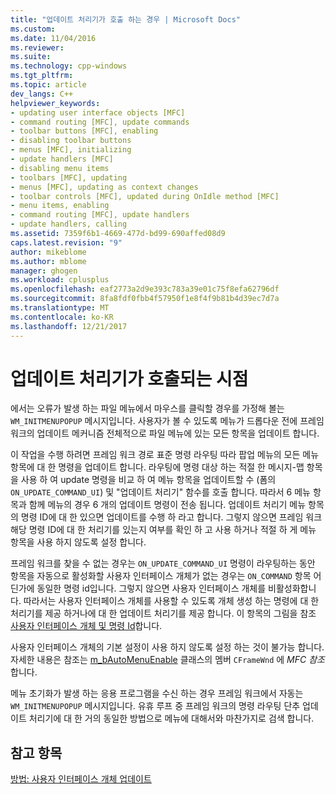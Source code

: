 ```yaml
---
title: "업데이트 처리기가 호출 하는 경우 | Microsoft Docs"
ms.custom: 
ms.date: 11/04/2016
ms.reviewer: 
ms.suite: 
ms.technology: cpp-windows
ms.tgt_pltfrm: 
ms.topic: article
dev_langs: C++
helpviewer_keywords:
- updating user interface objects [MFC]
- command routing [MFC], update commands
- toolbar buttons [MFC], enabling
- disabling toolbar buttons
- menus [MFC], initializing
- update handlers [MFC]
- disabling menu items
- toolbars [MFC], updating
- menus [MFC], updating as context changes
- toolbar controls [MFC], updated during OnIdle method [MFC]
- menu items, enabling
- command routing [MFC], update handlers
- update handlers, calling
ms.assetid: 7359f6b1-4669-477d-bd99-690affed08d9
caps.latest.revision: "9"
author: mikeblome
ms.author: mblome
manager: ghogen
ms.workload: cplusplus
ms.openlocfilehash: eaf2773a2d9e393c783a39e01c75f8efa62796df
ms.sourcegitcommit: 8fa8fdf0fbb4f57950f1e8f4f9b81b4d39ec7d7a
ms.translationtype: MT
ms.contentlocale: ko-KR
ms.lasthandoff: 12/21/2017
---
```

# <a name="when-update-handlers-are-called"></a>업데이트 처리기가 호출되는 시점
에서는 오류가 발생 하는 파일 메뉴에서 마우스를 클릭할 경우를 가정해 볼는 `WM_INITMENUPOPUP` 메시지입니다. 사용자가 볼 수 있도록 메뉴가 드롭다운 전에 프레임 워크의 업데이트 메커니즘 전체적으로 파일 메뉴에 있는 모든 항목을 업데이트 합니다.  
  
 이 작업을 수행 하려면 프레임 워크 경로 표준 명령 라우팅 따라 팝업 메뉴의 모든 메뉴 항목에 대 한 명령을 업데이트 합니다. 라우팅에 명령 대상 하는 적절 한 메시지-맵 항목을 사용 하 여 update 명령을 비교 하 여 메뉴 항목을 업데이트할 수 (폼의 `ON_UPDATE_COMMAND_UI`) 및 "업데이트 처리기" 함수를 호출 합니다. 따라서 6 메뉴 항목과 함께 메뉴의 경우 6 개의 업데이트 명령이 전송 됩니다. 업데이트 처리기 메뉴 항목의 명령 ID에 대 한 있으면 업데이트를 수행 하 라고 합니다. 그렇지 않으면 프레임 워크 해당 명령 ID에 대 한 처리기를 있는지 여부를 확인 하 고 사용 하거나 적절 하 게 메뉴 항목을 사용 하지 않도록 설정 합니다.  
  
 프레임 워크를 찾을 수 없는 경우는 `ON_UPDATE_COMMAND_UI` 명령이 라우팅하는 동안 항목을 자동으로 활성화할 사용자 인터페이스 개체가 없는 경우는 `ON_COMMAND` 항목 어딘가에 동일한 명령 id입니다. 그렇지 않으면 사용자 인터페이스 개체를 비활성화합니다. 따라서는 사용자 인터페이스 개체를 사용할 수 있도록 개체 생성 하는 명령에 대 한 처리기를 제공 하거나에 대 한 업데이트 처리기를 제공 합니다. 이 항목의 그림을 참조 [사용자 인터페이스 개체 및 명령 Id](../mfc/user-interface-objects-and-command-ids.md)합니다.  
  
 사용자 인터페이스 개체의 기본 설정이 사용 하지 않도록 설정 하는 것이 불가능 합니다. 자세한 내용은 참조는 [m_bAutoMenuEnable](../mfc/reference/cframewnd-class.md#m_bautomenuenable) 클래스의 멤버 `CFrameWnd` 에 *MFC 참조*합니다.  
  
 메뉴 초기화가 발생 하는 응용 프로그램을 수신 하는 경우 프레임 워크에서 자동는 `WM_INITMENUPOPUP` 메시지입니다. 유휴 루프 중 프레임 워크의 명령 라우팅 단추 업데이트 처리기에 대 한 거의 동일한 방법으로 메뉴에 대해서와 마찬가지로 검색 합니다.  
  
## <a name="see-also"></a>참고 항목  
 [방법: 사용자 인터페이스 개체 업데이트](../mfc/how-to-update-user-interface-objects.md)

